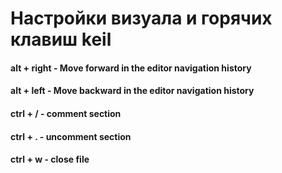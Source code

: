 # Настройки визуала и горячих клавиш keil
#### alt + right - Move forward in the editor navigation history
#### alt + left - Move backward in the editor navigation history
#### ctrl + / - comment section
#### ctrl + . - uncomment section
#### ctrl + w - close file
